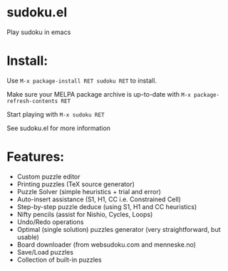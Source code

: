 # sudoku.el

Play sudoku in emacs

# Install:

Use `M-x package-install RET sudoku RET` to install.

Make sure your MELPA package archive is up-to-date with
`M-x package-refresh-contents RET`

Start playing with `M-x sudoku RET`

See sudoku.el for more information

# Features:

* Custom puzzle editor
* Printing puzzles (TeX source generator)
* Puzzle Solver (simple heuristics + trial and error)
* Auto-insert assistance (S1, H1, CC i.e. Constrained Cell)
* Step-by-step puzzle deduce (using S1, H1 and CC heuristics)
* Nifty pencils (assist for Nishio, Cycles, Loops)
* Undo/Redo operations
* Optimal (single solution) puzzles generator (very
  straightforward, but usable)
* Board downloader (from websudoku.com and menneske.no)
* Save/Load puzzles
* Collection of built-in puzzles
